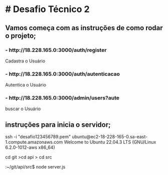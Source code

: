 
<h1># Desafio Técnico 2</h1>

<h2>Vamos começa com as instruções de como rodar o projeto;</h2>

<h3>- http://18.228.165.0:3000/auth/register </h3>
<p>Cadastra o Usuário</p>
<h3>- http://18.228.165.0:3000/auth/autenticacao </h3>
<p>Autentica o Usuário</p>
<h3>- http://18.228.165.0:3000/admin/users?aute </h3>
<p>buscar o Usuário</p>
<h2> instruções para inicia o servidor;</h2>

<p>ssh -i "desafio123456789.pem" ubuntu@ec2-18-228-165-0.sa-east-1.compute.amazonaws.com
Welcome to Ubuntu 22.04.3 LTS (GNU/Linux 6.2.0-1012-aws x86_64)</p>

<p> cd git  >cd api > cd src </p>

<p>:~/git/api/src$ node server.js</p>
